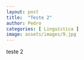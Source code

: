 ```yaml
---
layout: post
title:  "Teste 2"
author: Pedro
categories: [ Linguística ]
image: assets/images/9.jpg
---
```


teste 2
